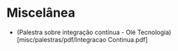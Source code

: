 # Miscelânea

* (Palestra sobre integração contínua - Olé Tecnologia)[misc/palestras/pdf/Integracao Continua.pdf]
